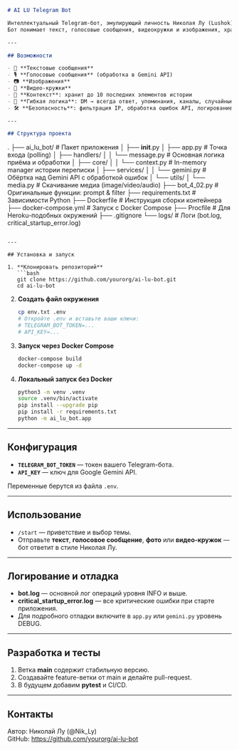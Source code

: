```markdown
# AI LU Telegram Bot

Интеллектуальный Telegram-бот, эмулирующий личность Николая Лу (Lushok).  
Бот понимает текст, голосовые сообщения, видеокружки и изображения, хранит историю диалога, и отвечает в его стиле с аналитичностью, иронией и саморефлексией.

---

## Возможности

- 📱 **Текстовые сообщения**  
- 🎙️ **Голосовые сообщения** (обработка в Gemini API)  
- 📷 **Изображения**  
- 🎥 **Видео-кружки**  
- 🔄 **Контекст**: хранит до 10 последних элементов истории  
- 🔀 **Гибкая логика**: DM → всегда ответ, упоминания, каналы, случайные ответы (5%)  
- 🛠 **Безопасность**: фильтрация IP, обработка ошибок API, логирование  

---

## Структура проекта

```
.
├── ai_lu_bot/                 # Пакет приложения
│   ├── __init__.py
│   ├── app.py                 # Точка входа (polling)
│   ├── handlers/
│   │   └── message.py         # Основная логика приёма и обработки
│   ├── core/
│   │   └── context.py         # In-memory manager истории переписки
│   ├── services/
│   │   └── gemini.py          # Обёртка над Gemini API с обработкой ошибок
│   └── utils/
│       └── media.py           # Скачивание медиа (image/video/audio)
├── bot_4_02.py                # Оригинальные функции: prompt & filter
├── requirements.txt           # Зависимости Python
├── Dockerfile                 # Инструкция сборки контейнера
├── docker-compose.yml         # Запуск с Docker Compose
├── Procfile                   # Для Heroku-подобных окружений
├── .gitignore
└── logs/                      # Логи (bot.log, critical_startup_error.log)
```

---

## Установка и запуск

1. **Клонировать репозиторий**  
   ```bash
   git clone https://github.com/yourorg/ai-lu-bot.git
   cd ai-lu-bot
   ```

2. **Создать файл окружения**  
   ```bash
   cp env.txt .env
   # Откройте .env и вставьте ваши ключи:
   # TELEGRAM_BOT_TOKEN=...
   # API_KEY=...
   ```

3. **Запуск через Docker Compose**  
   ```bash
   docker-compose build
   docker-compose up -d
   ```

4. **Локальный запуск без Docker**  
   ```bash
   python3 -m venv .venv
   source .venv/bin/activate
   pip install --upgrade pip
   pip install -r requirements.txt
   python -m ai_lu_bot.app
   ```

---

## Конфигурация

- **`TELEGRAM_BOT_TOKEN`** — токен вашего Telegram-бота.  
- **`API_KEY`** — ключ для Google Gemini API.  

Переменные берутся из файла `.env`.

---

## Использование

- `/start` — приветствие и выбор темы.  
- Отправьте **текст**, **голосовое сообщение**, **фото** или **видео-кружок** — бот ответит в стиле Николая Лу.

---

## Логирование и отладка

- **bot.log** — основной лог операций уровня INFO и выше.  
- **critical_startup_error.log** — все критические ошибки при старте приложения.  
- Для подробного отладки включите в `app.py` или `gemini.py` уровень DEBUG.

---

## Разработка и тесты

1. Ветка **main** содержит стабильную версию.  
2. Создавайте feature-ветки от main и делайте pull-request.  
3. В будущем добавим **pytest** и CI/CD.

---

## Контакты

Автор: Николай Лу (@Nik_Ly)  
GitHub: https://github.com/yourorg/ai-lu-bot  
```
